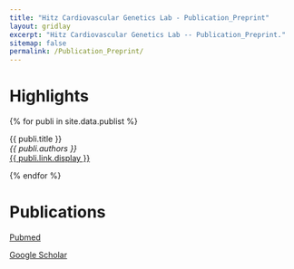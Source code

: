 ```yaml
---
title: "Hitz Cardiovascular Genetics Lab - Publication_Preprint"
layout: gridlay
excerpt: "Hitz Cardiovascular Genetics Lab -- Publication_Preprint."
sitemap: false
permalink: /Publication_Preprint/
---
```



# Highlights

{% for publi in site.data.publist %}

{{ publi.title }} <br />
<em>{{ publi.authors }} </em><br /><a href="{{ publi.link.url }}">{{ publi.link.display }}</a>

{% endfor %}

# Publications

<a href="https://www.ncbi.nlm.nih.gov/pubmed/?term=Hitz+MP%5BAuthor%5D">Pubmed</a> <br />

<a href="https://scholar.google.com/citations?hl=en&pli=1&user=tb_f5NgAAAAJ">Google Scholar</a> <br />
